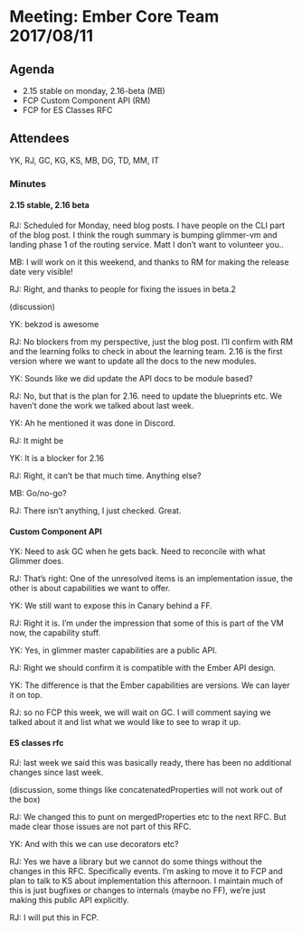 # Meeting: Ember Core Team 2017/08/11

## Agenda

- 2.15 stable on monday, 2.16-beta (MB)
- FCP Custom Component API (RM)
- FCP for ES Classes RFC

## Attendees

YK, RJ, GC, KG, KS, MB, DG, TD, MM, IT

### Minutes

#### 2.15 stable, 2.16 beta

RJ: Scheduled for Monday, need blog posts. I have people on the CLI part of the blog post. I think the rough summary is bumping glimmer-vm and landing phase 1 of the routing service. Matt I don’t want to volunteer you..

MB: I will work on it this weekend, and thanks to RM for making the release date very visible!

RJ: Right, and thanks to people for fixing the issues in beta.2

(discussion)

YK: bekzod is awesome

RJ: No blockers from my perspective, just the blog post. I’ll confirm with RM and the learning folks to check in about the learning team. 2.16 is the first version where we want to update all the docs to the new modules.

YK: Sounds like we did update the API docs to be module based?

RJ: No, but that is the plan for 2.16. need to update the blueprints etc. We haven’t done the work we talked about last week.

YK: Ah he mentioned it was done in Discord.

RJ: It might be

YK: It is a blocker for 2.16

RJ: Right, it can’t be that much time. Anything else?

 MB: Go/no-go?
 
 RJ: There isn’t anything, I just checked. Great.
 
#### Custom Component API

YK: Need to ask GC when he gets back. Need to reconcile with what Glimmer does.

RJ: That’s right: One of the unresolved items is an implementation issue, the other is about capabilities we want to offer.

YK: We still want to expose this in Canary behind a FF.

RJ: Right it is. I’m under the impression that some of this is part of the VM now, the capability stuff.

YK: Yes, in glimmer master capabilities are a public API.

RJ: Right we should confirm it is compatible with the Ember API design.

YK: The difference is that the Ember capabilities are versions. We can layer it on top.

RJ: so no FCP this week, we will wait on GC. I will comment saying we talked about it and list what we would like to see to wrap it up.

#### ES classes rfc

RJ: last week we said this was basically ready, there has been no additional changes since last week.

(discussion, some things like concatenatedProperties will not work out of the box)

RJ: We changed this to punt on mergedProperties etc to the next RFC. But made clear those issues are not part of this RFC.

YK: And with this we can use decorators etc?

RJ: Yes we have a library but we cannot do some things without the changes in this RFC. Specifically events. I’m asking to move it to FCP and plan to talk to KS about implementation this afternoon. I maintain much of this is just bugfixes or changes to internals (maybe no FF), we’re just making this public API explicitly.

RJ: I will put this in FCP.
